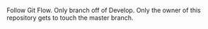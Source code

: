 Follow Git Flow. Only branch off of Develop.
Only the owner of this repository gets to touch the master branch.